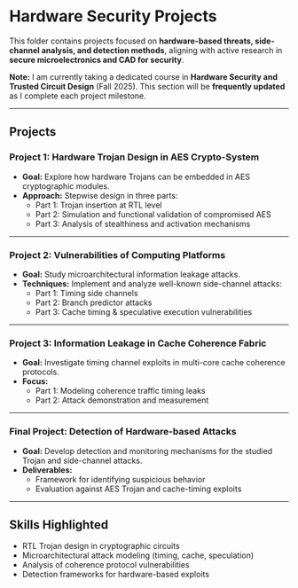 # Hardware Security Projects

This folder contains projects focused on **hardware-based threats, side-channel analysis, and detection methods**, aligning with active research in **secure microelectronics and CAD for security**.  

 **Note:** I am currently taking a dedicated course in **Hardware Security and Trusted Circuit Design** (Fall 2025). This section will be **frequently updated** as I complete each project milestone.

---

## Projects

###  Project 1: Hardware Trojan Design in AES Crypto-System
- **Goal:** Explore how hardware Trojans can be embedded in AES cryptographic modules.  
- **Approach:** Stepwise design in three parts:
  - Part 1: Trojan insertion at RTL level  
  - Part 2: Simulation and functional validation of compromised AES  
  - Part 3: Analysis of stealthiness and activation mechanisms  

---

###  Project 2: Vulnerabilities of Computing Platforms
- **Goal:** Study microarchitectural information leakage attacks.  
- **Techniques:** Implement and analyze well-known side-channel attacks:
  - Part 1: Timing side channels  
  - Part 2: Branch predictor attacks  
  - Part 3: Cache timing & speculative execution vulnerabilities  

---

###  Project 3: Information Leakage in Cache Coherence Fabric
- **Goal:** Investigate timing channel exploits in multi-core cache coherence protocols.  
- **Focus:**  
  - Part 1: Modeling coherence traffic timing leaks  
  - Part 2: Attack demonstration and measurement  

---

###  Final Project: Detection of Hardware-based Attacks
- **Goal:** Develop detection and monitoring mechanisms for the studied Trojan and side-channel attacks.  
- **Deliverables:**  
  - Framework for identifying suspicious behavior  
  - Evaluation against AES Trojan and cache-timing exploits  

---

##  Skills Highlighted
- RTL Trojan design in cryptographic circuits  
- Microarchitectural attack modeling (timing, cache, speculation)  
- Analysis of coherence protocol vulnerabilities  
- Detection frameworks for hardware-based exploits  
